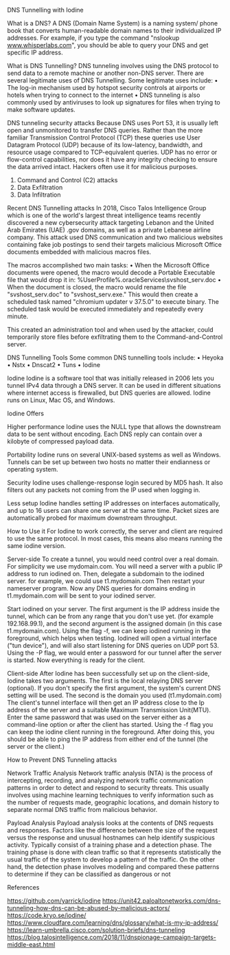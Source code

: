 DNS Tunnelling with Iodine


What is a DNS?
A DNS (Domain Name System) is a naming system/ phone book that converts human-readable domain names to their individualized IP addresses. For example, if you type the command "nslookup www.whisperlabs.com", you should be able to query your DNS and get specific IP address. 



What is DNS Tunnelling?
DNS tunneling involves using the DNS protocol to send data to a remote machine or another non-DNS server.
There are several legitimate uses of DNS Tunnelling. Some legitimate uses include: 
•	The log-in mechanism used by hotspot security controls at airports or hotels when trying to connect to the internet 
•	DNS tunneling is also commonly used by antiviruses to look up signatures for files when trying to make software updates.



DNS tunneling security attacks 
Because DNS uses Port 53, it is usually left open and unmonitored to transfer DNS queries.
Rather than the more familiar Transmission Control Protocol (TCP) these queries use User Datagram Protocol (UDP) because of its low-latency, bandwidth, and resource usage compared to TCP-equivalent queries. UDP has no error or flow-control capabilities, nor does it have any integrity checking to ensure the data arrived intact. Hackers often use it for malicious purposes.

1.	Command and Control (C2) attacks
2.	Data Exfiltration
3.	Data Infiltration



Recent DNS Tunnelling attacks
In 2018, Cisco Talos Intelligence Group which is one of the world's largest threat intelligence teams recently discovered a new cybersecurity attack targeting Lebanon and the United Arab Emirates (UAE) .gov domains, as well as a private Lebanese airline company. 
This attack used DNS communication and two malicious websites containing fake job postings to send their targets malicious Microsoft Office documents embedded with malicious macros files. 

The macros accomplished two main tasks:
•	When the Microsoft Office documents were opened, the macro would decode a Portable Executable file that would drop it in:
%UserProfile%\.oracleServices\svshost_serv.doc
•	When the document is closed, the macro would rename the file "svshost_serv.doc" to "svshost_serv.exe." This would then create a scheduled task named "chromium updater v 37.5.0" to execute binary. The scheduled task would be executed immediately and repeatedly every minute.

This created an administration tool and when used by the attacker, could temporarily store files before exfiltrating them to the Command-and-Control server.



DNS Tunnelling Tools
Some common DNS tunnelling tools include:
•	Heyoka
•	Nstx
•	Dnscat2
•	Tuns
•	Iodine


Iodine
Iodine is a software tool that was initially released in 2006 lets you tunnel IPv4 data through a DNS server. It can be used in different situations where internet access is firewalled, but DNS queries are allowed.
Iodine runs on Linux, Mac OS, and Windows.


Iodine Offers

Higher performance
Iodine uses the NULL type that allows the downstream data to be sent without encoding. Each DNS reply can contain over a kilobyte of compressed payload data.

Portability
Iodine runs on several UNIX-based systems as well as Windows. Tunnels can be set up between two hosts no matter their endianness or operating system.

Security
Iodine uses challenge-response login secured by MD5 hash. It also filters out any packets not coming from the IP used when logging in.

Less setup
Iodine handles setting IP addresses on interfaces automatically, and up to 16 users can share one server at the same time. Packet sizes are automatically probed for maximum downstream throughput.



How to Use it
For Iodine to work correctly, the server and client are required to use the same protocol. In most cases, this means also means running the same iodine version.

Server-side
To create a tunnel, you would need control over a real domain. For simplicity we use mydomain.com. You will need a server with a public IP address to run iodined on.
Then, delegate a subdomain to the iodined server. for example, we could use t1.mydomain.com
Then restart your nameserver program. Now any DNS queries for domains ending in t1.mydomain.com will be sent to your iodined server.

Start iodined on your server. The first argument is the IP address inside the tunnel, which can be from any range that you don't use yet. (for example 192.168.99.1), and the second argument is the assigned domain (in this case t1.mydomain.com). Using the flag -f, we can keep iodined running in the foreground, which helps when testing. 
Iodined will open a virtual interface ("tun device"), and will also start listening for DNS queries on UDP port 53. Using the -P flag, we would enter a password for our tunnel after the server is started.
Now everything is ready for the client.

Client-side
After Iodine has been successfully set up on the client-side, Iodine takes two arguments. 
The first is the local relaying DNS server (optional).
If you don't specify the first argument, the system's current DNS setting will be used. 
The second is the domain you used (t1.mydomain.com) 
The client's tunnel interface will then get an IP address close to the Ip address of the server and a suitable Maximum Transmission Unit(MTU). 
Enter the same password that was used on the server either as a command-line option or after the client has started. Using the -f flag you can keep the iodine client running in the foreground. 
After doing this, you should be able to ping the IP address from either end of the tunnel (the server or the client.) 



How to Prevent DNS Tunneling attacks

Network Traffic Analysis
Network traffic analysis (NTA) is the process of intercepting, recording, and analyzing network traffic communication patterns in order to detect and respond to security threats. 
This usually involves using machine learning techniques to verify information
such as the number of requests made, geographic locations, and domain history to separate normal DNS traffic from malicious behavior. 

Payload Analysis
Payload analysis looks at the contents of DNS requests and responses. Factors like the difference between the size of the request versus the response and unusual hostnames can help identify suspicious activity.
Typically consist of a training phase and a detection phase. The training phase is done with clean traffic so that it represents statistically the usual traffic of the system to develop a pattern of the traffic. On the other hand, the detection phase involves modeling and compared these patterns to determine if they can be classified as dangerous or not


References

https://github.com/yarrick/iodine
https://unit42.paloaltonetworks.com/dns-tunneling-how-dns-can-be-abused-by-malicious-actors/
https://code.kryo.se/iodine/
https://www.cloudfare.com/learning/dns/glossary/what-is-my-ip-address/
https://learn-umbrella.cisco.com/solution-briefs/dns-tunneling
https://blog.talosintelligence.com/2018/11/dnspionage-campaign-targets-middle-east.html
